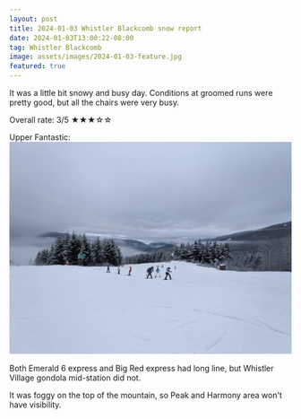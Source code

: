 ```yaml
---
layout: post
title: 2024-01-03 Whistler Blackcomb snow report
date: 2024-01-03T13:00:22-08:00
tag: Whistler Blackcomb
image: assets/images/2024-01-03-feature.jpg
featured: true
---
```

It was a little bit snowy and busy day. Conditions at groomed runs were pretty good, but all the chairs were very busy.

Overall rate: 3/5 ★★★☆☆

Upper Fantastic:
![](/assets/images/2024-01-03-upper-fantastic.jpg)

Both Emerald 6 express and Big Red express had long line, but Whistler Village gondola mid-station did not.

It was foggy on the top of the mountain, so Peak and Harmony area won't have visibility.
